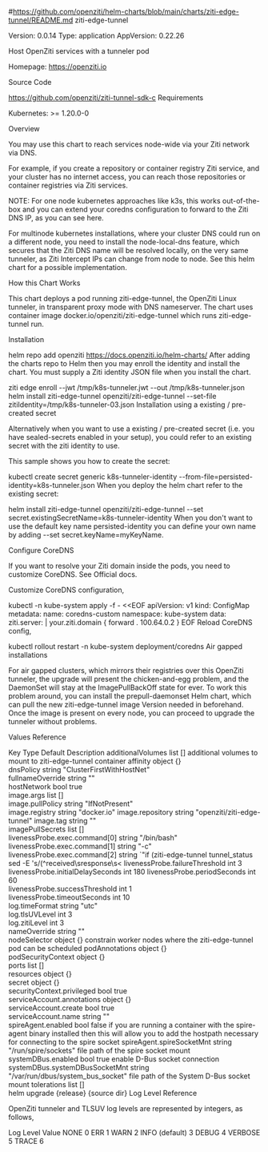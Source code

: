 #https://github.com/openziti/helm-charts/blob/main/charts/ziti-edge-tunnel/README.md
ziti-edge-tunnel

Version: 0.0.14 Type: application AppVersion: 0.22.26

Host OpenZiti services with a tunneler pod

Homepage: https://openziti.io

Source Code

https://github.com/openziti/ziti-tunnel-sdk-c
Requirements

Kubernetes: >= 1.20.0-0

Overview

You may use this chart to reach services node-wide via your Ziti network via DNS. 

For example, if you create a repository or container registry Ziti service, and your cluster has no internet access, you can reach those repositories or container registries via Ziti services. 


NOTE: For one node kubernetes approaches like k3s, this works out-of-the-box and you can extend your coredns configuration to forward to the Ziti DNS IP, as you can see here. 

For multinode kubernetes installations, where your cluster DNS could run on a different node, you need to install the node-local-dns feature, which secures that the Ziti DNS name will be resolved locally, on the very same tunneler, as Ziti Intercept IPs can change from node to node. See this helm chart for a possible implementation.

How this Chart Works

This chart deploys a pod running ziti-edge-tunnel, the OpenZiti Linux tunneler, in transparent proxy mode with DNS nameserver. The chart uses container image docker.io/openziti/ziti-edge-tunnel which runs ziti-edge-tunnel run.

Installation

helm repo add openziti https://docs.openziti.io/helm-charts/
After adding the charts repo to Helm then you may enroll the identity and install the chart. You must supply a Ziti identity JSON file when you install the chart.

ziti edge enroll --jwt /tmp/k8s-tunneler.jwt --out /tmp/k8s-tunneler.json
helm install ziti-edge-tunnel openziti/ziti-edge-tunnel --set-file zitiIdentity=/tmp/k8s-tunneler-03.json
Installation using a existing / pre-created secret

Alternatively when you want to use a existing / pre-created secret (i.e. you have sealed-secrets enabled in your setup), you could refer to an existing secret with the ziti identity to use.

This sample shows you how to create the secret:

kubectl create secret generic k8s-tunneler-identity --from-file=persisted-identity=k8s-tunneler.json
When you deploy the helm chart refer to the existing secret:

helm install ziti-edge-tunnel openziti/ziti-edge-tunnel --set secret.existingSecretName=k8s-tunneler-identity
When you don't want to use the default key name persisted-identity you can define your own name by adding --set secret.keyName=myKeyName.

Configure CoreDNS

If you want to resolve your Ziti domain inside the pods, you need to customize CoreDNS. See Official docs.

Customize CoreDNS configuration,

kubectl -n kube-system apply -f - <<EOF
apiVersion: v1
kind: ConfigMap
metadata:
  name: coredns-custom
  namespace: kube-system
data:
  ziti.server: |
    your.ziti.domain {
      forward . 100.64.0.2
    }
EOF
Reload CoreDNS config,

kubectl rollout restart -n kube-system deployment/coredns
Air gapped installations

For air gapped clusters, which mirrors their registries over this OpenZiti tunneler, the upgrade will present the chicken-and-egg problem, and the DaemonSet will stay at the ImagePullBackOff state for ever. To work this problem around, you can install the prepull-daemonset Helm chart, which can pull the new ziti-edge-tunnel image Version needed in beforehand. Once the image is present on every node, you can proceed to upgrade the tunneler without problems.

Values Reference

Key	Type	Default	Description
additionalVolumes	list	[]	additional volumes to mount to ziti-edge-tunnel container
affinity	object	{}	
dnsPolicy	string	"ClusterFirstWithHostNet"	
fullnameOverride	string	""	
hostNetwork	bool	true	
image.args	list	[]	
image.pullPolicy	string	"IfNotPresent"	
image.registry	string	"docker.io"	
image.repository	string	"openziti/ziti-edge-tunnel"	
image.tag	string	""	
imagePullSecrets	list	[]	
livenessProbe.exec.command[0]	string	"/bin/bash"	
livenessProbe.exec.command[1]	string	"-c"	
livenessProbe.exec.command[2]	string	`"if (ziti-edge-tunnel tunnel_status	sed -E 's/(^received\sresponse\s<
livenessProbe.failureThreshold	int	3	
livenessProbe.initialDelaySeconds	int	180	
livenessProbe.periodSeconds	int	60	
livenessProbe.successThreshold	int	1	
livenessProbe.timeoutSeconds	int	10	
log.timeFormat	string	"utc"	
log.tlsUVLevel	int	3	
log.zitiLevel	int	3	
nameOverride	string	""	
nodeSelector	object	{}	constrain worker nodes where the ziti-edge-tunnel pod can be scheduled
podAnnotations	object	{}	
podSecurityContext	object	{}	
ports	list	[]	
resources	object	{}	
secret	object	{}	
securityContext.privileged	bool	true	
serviceAccount.annotations	object	{}	
serviceAccount.create	bool	true	
serviceAccount.name	string	""	
spireAgent.enabled	bool	false	if you are running a container with the spire-agent binary installed then this will allow you to add the hostpath necessary for connecting to the spire socket
spireAgent.spireSocketMnt	string	"/run/spire/sockets"	file path of the spire socket mount
systemDBus.enabled	bool	true	enable D-Bus socket connection
systemDBus.systemDBusSocketMnt	string	"/var/run/dbus/system_bus_socket"	file path of the System D-Bus socket mount
tolerations	list	[]	
helm upgrade {release} {source dir}
Log Level Reference

OpenZiti tunneler and TLSUV log levels are represented by integers, as follows,

Log Level	Value
NONE	0
ERR	1
WARN	2
INFO (default)	3
DEBUG	4
VERBOSE	5
TRACE	6
